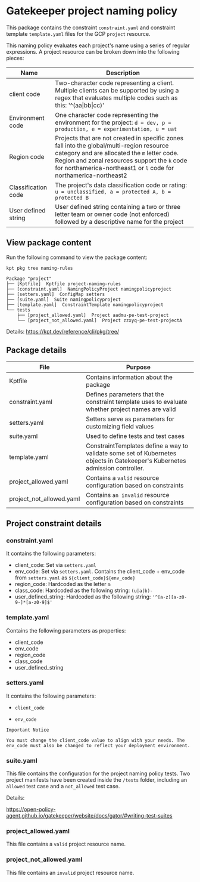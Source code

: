 # Gatekeeper project naming policy

This package contains the constraint `constraint.yaml` and constraint template `template.yaml` files for the GCP `project` resource.

This naming policy evaluates each project's name using a series of regular expressions. A project resource can be broken down into the following pieces:

| Name | Description |
| -------- | --------- |
| client code | Two-character code representing a client. Multiple clients can be supported by using a regex that evaluates multiple codes such as this: '^(aa\|bb\|cc)' |
| Environment code  | One character code representing the environment for the project: `d = dev, p = production, e = experimentation, u = uat`    |
| Region code  | Projects that are not created in specific zones fall into the global/multi-region resource category and are allocated the `m` letter code. Region and zonal resources support the `k` code for northamerica-northeast1 or `l` code for northamerica-northeast2  |
| Classification code  | The project's data classification code or rating: `u = unclassified, a = protected A, b = protected B`  |
| User defined string  | User defined string containing a two or three letter team or owner code (not enforced) followed by a descriptive name for the project |

## View package content

Run the following command to view the package content:

`kpt pkg tree naming-rules`

```
Package "project"
├── [Kptfile]  Kptfile project-naming-rules
├── [constraint.yaml]  NamingPolicyProject namingpolicyproject
├── [setters.yaml]  ConfigMap setters
├── [suite.yaml]  Suite namingpolicyproject
├── [template.yaml]  ConstraintTemplate namingpolicyproject
└── tests
    ├── [project_allowed.yaml]  Project aadmu-pe-test-project
    └── [project_not_allowed.yaml]  Project zzxyq-pe-test-projectA
```
Details: https://kpt.dev/reference/cli/pkg/tree/

## Package details

| File | Purpose |
| -------- | --------- |
| Kptfile | Contains information about the package |
| constraint.yaml  | Defines parameters that the constraint template uses to evaluate whether project names are valid   |
| setters.yaml  | Setters serve as parameters for customizing field values  |
| suite.yaml  | Used to define tests and test cases  |
| template.yaml  | ConstraintTemplates define a way to validate some set of Kubernetes objects in Gatekeeper's Kubernetes admission controller. |
| project_allowed.yaml  | Contains a `valid` resource configuration based on constraints  |
| project_not_allowed.yaml  | Contains `an invalid` resource configuration based on constraints  |

## Project constraint details

### constraint.yaml

It contains the following parameters:

- client_code: Set via `setters.yaml`
- env_code: Set via `setters.yaml`. Contains the client_code + env_code from `setters.yaml` as `${client_code}${env_code}`
- region_code: Hardcoded as the letter `m`
- class_code: Hardcoded as the following string: `(u|a|b)-`
- user_defined_string: Hardcoded as the following string: `'^[a-z][a-z0-9-]*[a-z0-9]$'`

### template.yaml

Contains the following parameters as properties:

- client_code
- env_code
- region_code
- class_code
- user_defined_string

### setters.yaml

It contains the following parameters:

- `client_code`

- `env_code`

```
Important Notice

You must change the client_code value to align with your needs. The env_code must also be changed to reflect your deployment environment.

```
### suite.yaml

This file contains the configuration for the project naming policy tests. Two project manifests have been created inside the `/tests` folder, including an `allowed` test case and a `not_allowed` test case.

Details:

https://open-policy-agent.github.io/gatekeeper/website/docs/gator/#writing-test-suites

### project_allowed.yaml

This file contains a `valid` project resource name.

### project_not_allowed.yaml

This file contains an `invalid` project resource name.